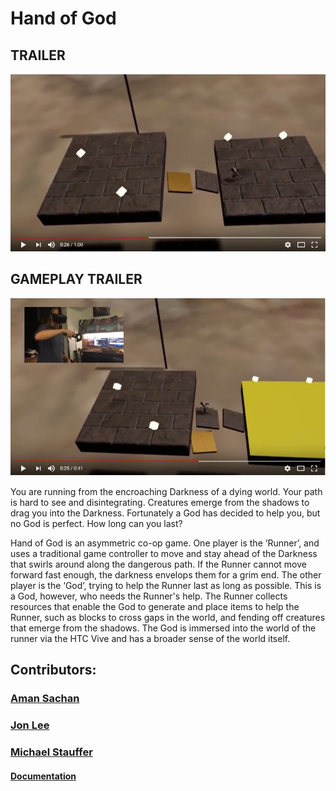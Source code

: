 # Hand of God

## TRAILER
[![](Images/handOfGodTrailerImage.png)](https://www.youtube.com/watch?v=UKGqr8qPlbg)

## GAMEPLAY TRAILER
[![](Images/handOfGodGameplayImage.png)](https://www.youtube.com/watch?v=8zP61F2Iodg)

You are running from the encroaching Darkness of a dying world. Your path is hard to see and disintegrating. Creatures emerge from the shadows to drag you into the Darkness. Fortunately a God has decided to help you, but no God is perfect. How long can you last?

Hand of God is an asymmetric co-op game. One player is the ‘Runner’, and uses a traditional game controller to move and stay ahead of the Darkness that swirls around along the dangerous path. If the Runner cannot move forward fast enough, the darkness envelops them for a grim end. The other player is the ‘God’, trying to help the Runner last as long as possible. This is a God, however, who needs the Runner's help. The Runner collects resources that enable the God to generate and place items to help the Runner, such as blocks to cross gaps in the world, and fending off creatures that emerge from the shadows. The God is immersed into the world of the runner via the HTC Vive and has a broader sense of the world itself.

## Contributors:

### [Aman Sachan](http://amansachan.com/)
### [Jon Lee](http://jonlee.xyz/)
### [Michael Stauffer](https://github.com/mgstauffer)

#### [Documentation](Documentation_Hand_Of_God.pdf)

###

